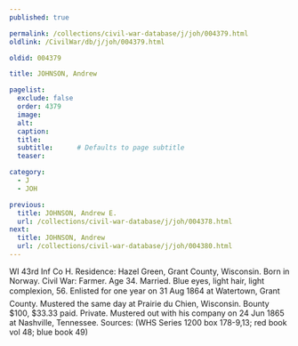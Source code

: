 ```yaml
---
published: true

permalink: /collections/civil-war-database/j/joh/004379.html
oldlink: /CivilWar/db/j/joh/004379.html

oldid: 004379

title: JOHNSON, Andrew

pagelist:
  exclude: false
  order: 4379
  image: 
  alt:
  caption:
  title:
  subtitle:      # Defaults to page subtitle
  teaser:

category: 
  - J 
  - JOH

previous:
  title: JOHNSON, Andrew E.
  url: /collections/civil-war-database/j/joh/004378.html  
next:
  title: JOHNSON, Andrew
  url: /collections/civil-war-database/j/joh/004380.html   
---
```

WI 43rd Inf Co H. Residence: Hazel Green, Grant County, Wisconsin. Born in Norway. Civil War: Farmer. Age 34. Married. Blue eyes, light hair, light complexion, 5&#146;6&#148;. Enlisted for one year on 31 Aug 1864 at Watertown, Grant County. Mustered the same day at Prairie du Chien, Wisconsin. Bounty $100, $33.33 paid. Private. Mustered out with his company on 24 Jun 1865 at Nashville, Tennessee. Sources: (WHS Series 1200 box 178-9,13; red book vol 48; blue book 49)